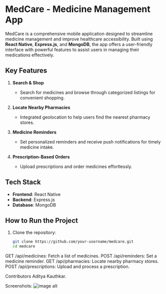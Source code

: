 # MedCare - Medicine Management App  

MedCare is a comprehensive mobile application designed to streamline medicine management and improve healthcare accessibility. Built using **React Native**, **Express.js**, and **MongoDB**, the app offers a user-friendly interface with powerful features to assist users in managing their medications effectively.  

## Key Features  
1. **Search & Shop**  
   - Search for medicines and browse through categorized listings for convenient shopping.  

2. **Locate Nearby Pharmacies**  
   - Integrated geolocation to help users find the nearest pharmacy stores.  

3. **Medicine Reminders**  
   - Set personalized reminders and receive push notifications for timely medicine intake.  

4. **Prescription-Based Orders**  
   - Upload prescriptions and order medicines effortlessly.  

## Tech Stack  
- **Frontend**: React Native  
- **Backend**: Express.js  
- **Database**: MongoDB  

## How to Run the Project  
1. Clone the repository:  
   ```bash
   git clone https://github.com/your-username/medcare.git
   cd medcare


GET /api/medicines: Fetch a list of medicines.
POST /api/reminders: Set a medicine reminder.
GET /api/pharmacies: Locate nearby pharmacy stores.
POST /api/prescriptions: Upload and process a prescription.



Contributors
Aditya Kauthkar.


Screenshots:
![image alt](https://github.com/adityakauthkar/MedCare_Frontend/blob/3137d24f610b63ae74227e4f249de35d3f067482/screenshot1.jpg?raw=true)
